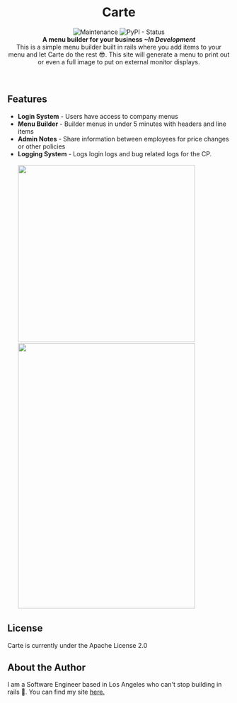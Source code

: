 <h1 align="center">Carte</h1>
<p align="center">
  <img alt="Maintenance" src="https://img.shields.io/maintenance/yes/2019.svg?style=flat-square">
  <img alt="PyPI - Status" src="https://img.shields.io/pypi/status/Rails.svg?style=flat-square"><br>
  <strong>A menu builder for your business <i>~In Development</i></strong>
<br>
 This is a simple menu builder built in rails where you add items to your menu and let Carte do the rest 😎. This site will generate a menu to print out or even a full image to put on external monitor displays.
<br><br><br>

 ## Features
- **Login System** - Users have access to company menus
- **Menu Builder** - Builder menus in under 5 minutes with headers and line items
- **Admin Notes** - Share information between employees for price changes or other policies
- **Logging System** - Logs login logs and bug related logs for the CP.
<br><br>
<a href="http://tinypic.com?ref=2llca53" target="_blank"><img src="http://i64.tinypic.com/2llca53.jpg" border="0" height="400" width="400"></a>
<a href="http://tinypic.com?ref=28lb2ps" target="_blank"><img src="http://i63.tinypic.com/28lb2ps.jpg" border="0" height="600" width="400"></a>

## License
Carte is currently under the Apache License 2.0

## About the Author

I am a Software Engineer based in Los Angeles who can't stop building in rails 💎. You can find my site <a href="https://johncorderox.com">here.</a>
